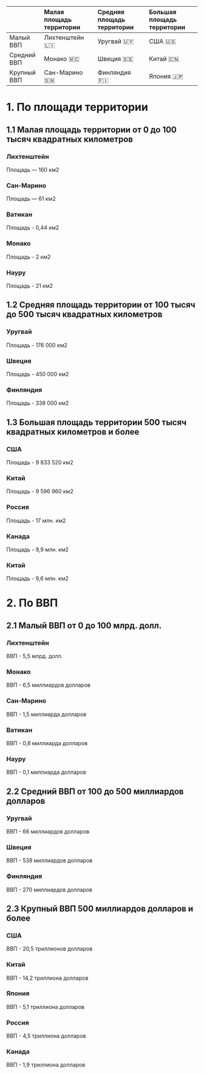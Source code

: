 ||Малая площадь территории|Средняя площадь территории|Большая площадь территории|
|:-|:-|:-|:-|
|Малый ВВП|Лихтенштейн 🇱🇮|Уругвай 🇺🇾|США 🇺🇸|
|Средний ВВП|Монако 🇲🇨|Швеция 🇸🇪|Китай 🇨🇳|
|Крупный ВВП|Сан-Марино 🇸🇲|Финляндия 🇫🇮|Япония 🇯🇵|

# 1. По площади территории

## 1.1 Малая площадь территории от 0 до 100 тысяч квадратных километров

### Лихтенштейн

Площадь — 160 км2

### Сан-Марино

Площадь — 61 км2

### Ватикан

Площадь - 0,44 км2

### Монако

Площадь - 2 км2

### Науру

Площадь - 21 км2

## 1.2 Средняя площадь территории от 100 тысяч до 500 тысяч квадратных километров

### Уругвай

Площадь - 176 000 км2

### Швеция

Площадь - 450 000 км2

### Финляндия

Площадь - 338 000 км2

## 1.3 Большая площадь территории 500 тысяч квадратных километров и более

### США

Площадь - 9 833 520 км2

### Китай

Площадь - 9 596 960 км2

### Россия

Площадь - 17 млн. км2

### Канада

Площадь - 9,9 млн. км2

### Китай

Площадь - 9,6 млн. км2

# 2. По ВВП

## 2.1 Малый ВВП от 0 до 100 млрд. долл.

### Лихтенштейн

ВВП - 5,5 млрд. долл.

### Монако

ВВП - 6,5 миллиардов долларов

### Сан-Марино

ВВП - 1,5 миллиарда долларов

### Ватикан

ВВП - 0,8 миллиарда долларов

### Науру

ВВП - 0,1 миллиарда долларов

## 2.2 Средний ВВП от 100 до 500 миллиардов долларов

### Уругвай

ВВП - 66 миллиардов долларов

### Швеция

ВВП - 538 миллиардов долларов

### Финляндия

ВВП - 270 миллиардов долларов

## 2.3 Крупный ВВП 500 миллиардов долларов и более

### США

ВВП - 20,5 триллионов долларов

### Китай

ВВП - 14,2 триллиона долларов

### Япония

ВВП - 5,1 триллиона долларов

### Россия

ВВП - 4,5 триллиона долларов

### Канада

ВВП - 1,9 триллиона долларов
